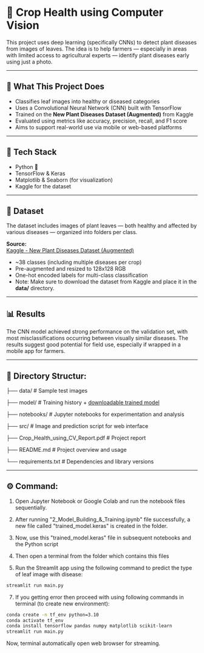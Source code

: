 # 🌿 Crop Health using Computer Vision

This project uses deep learning (specifically CNNs) to detect plant diseases from images of leaves. The idea is to help farmers — especially in areas with limited access to agricultural experts — identify plant diseases early using just a photo.

---

## 🚀 What This Project Does

- Classifies leaf images into healthy or diseased categories
- Uses a Convolutional Neural Network (CNN) built with TensorFlow
- Trained on the **New Plant Diseases Dataset (Augmented)** from Kaggle
- Evaluated using metrics like accuracy, precision, recall, and F1 score
- Aims to support real-world use via mobile or web-based platforms

---

## 🧠 Tech Stack

- Python 🐍  
- TensorFlow & Keras  
- Matplotlib & Seaborn (for visualization)  
- Kaggle for the dataset  

---

## 📁 Dataset

The dataset includes images of plant leaves — both healthy and affected by various diseases — organized into folders per class.

**Source:**  
[Kaggle - New Plant Diseases Dataset (Augmented)](https://www.kaggle.com/datasets/vipoooool/new-plant-diseases-dataset)

- ~38 classes (including multiple diseases per crop)  
- Pre-augmented and resized to 128x128 RGB  
- One-hot encoded labels for multi-class classification
- Note: Make sure to download the dataset from Kaggle and place it in the **data/** directory.

---

## 📊 Results

The CNN model achieved strong performance on the validation set, with most misclassifications occurring between visually similar diseases. The results suggest good potential for field use, especially if wrapped in a mobile app for farmers.

---

## 📂 Directory Structur:
├── data/                            # Sample test images  

├── model/                           # Training history + [downloadable trained model](https://huggingface.co/vishalsai0234/trained_model.keras/blob/main/trained_model.keras)

├── notebooks/                       # Jupyter notebooks for experimentation and analysis  

├── src/                             # Image and prediction script for web interface  

├── Crop_Health_using_CV_Report.pdf  # Project report  

├── README.md                        # Project overview and usage  

└── requirements.txt                 # Dependencies and library versions

---

## ⚙️ Command:

1. Open Jupyter Notebook or Google Colab and run the notebook files sequentially.

2. After running "2_Model_Building_&_Training.ipynb" file successfully, a new file called "trained_model.keras" is created in the folder.

3. Now, use this "trained_model.keras" file in subsequent notebooks and the Python script

4. Then open a terminal from the folder which contains this files

5. Run the Streamlit app using the following command to predict the type of leaf image with disease:
```bash
streamlit run main.py
``` 

7. If you getting error then proceed with using following commands in terminal (to create new environment):
```bash
conda create -n tf_env python=3.10
conda activate tf_env
conda install tensorflow pandas numpy matplotlib scikit-learn
streamlit run main.py
```

Now, terminal automatically open web browser for streaming.
